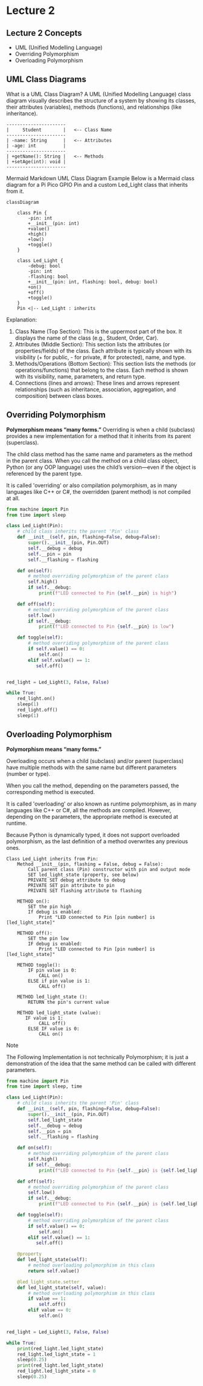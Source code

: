 # Lecture 2

## Lecture 2 Concepts
- UML (Unified Modelling Language)
- Overriding Polymorphism
- Overloading Polymorphism

## UML Class Diagrams

What is a UML Class Diagram?
A UML (Unified Modelling Language) class diagram visually describes the structure of a system by showing its classes, their attributes (variables), methods (functions), and relationships (like inheritance).

```text
----------------------
|     Student        |   <-- Class Name
----------------------
| -name: String      |   <-- Attributes
| -age: int          |
----------------------
| +getName(): String |   <-- Methods
| +setAge(int): void |
----------------------
```

Mermaid Markdown UML Class Diagram Example
Below is a Mermaid class diagram for a Pi Pico GPIO Pin and a custom Led_Light class that inherits from it.

```mermaid
classDiagram

    class Pin {
        -pin: int
        +__init__(pin: int)
        +value()
        +high()
        +low()
        +toggle()
    }

    class Led_Light {
        -debug: bool
        -pin: int
        -flashing: bool
        +__init__(pin: int, flashing: bool, debug: bool)
        +on()
        +off()
        +toggle()
    }
    Pin <|-- Led_Light : inherits
```

Explanation:

1. Class Name (Top Section): This is the uppermost part of the box. It displays the name of the class (e.g., Student, Order, Car).
2. Attributes (Middle Section): This section lists the attributes (or properties/fields) of the class. Each attribute is typically shown with its visibility (+ for public, - for private, # for protected), name, and type.
3. Methods/Operations (Bottom Section): This section lists the methods (or operations/functions) that belong to the class.
Each method is shown with its visibility, name, parameters, and return type.
4. Connections (lines and arrows): These lines and arrows represent relationships (such as inheritance, association, aggregation, and composition) between class boxes.

## Overriding Polymorphism

**Polymorphism means “many forms.”**
Overriding is when a child (subclass) provides a new implementation for a method that it inherits from its parent (superclass).

The child class method has the same name and parameters as the method in the parent class. When you call the method on a child class object, Python (or any OOP language) uses the child’s version—even if the object is referenced by the parent type.

It is called 'overriding' or also compilation polymorphism, as in many languages like C++ or C#, the overridden (parent method) is not compiled at all.

```python
from machine import Pin
from time import sleep

class Led_Light(Pin):
    # child class inherits the parent 'Pin' class
    def __init__(self, pin, flashing=False, debug=False):
        super().__init__(pin, Pin.OUT)
        self.__debug = debug
        self.__pin = pin
        self.__flashing = flashing

    def on(self):
        # method overriding polymorphism of the parent class
        self.high()
        if self.__debug:
            print(f"LED connected to Pin {self.__pin} is high")

    def off(self):
        # method overriding polymorphism of the parent class
        self.low()
        if self.__debug:
            print(f"LED connected to Pin {self.__pin} is low")

    def toggle(self):
        # method overriding polymorphism of the parent class
        if self.value() == 0:
            self.on()
        elif self.value() == 1:
           self.off()


red_light = Led_Light(3, False, False)

while True:
    red_light.on()
    sleep(1)
    red_light.off()
    sleep(1)
```

## Overloading Polymorphism

**Polymorphism means “many forms.”**

Overloading occurs when a child (subclass) and/or parent (superclass) have multiple methods with the same name but different parameters (number or type).

When you call the method, depending on the parameters passed, the corresponding method is executed.

It is called 'overloading' or also known as runtime polymorphism, as in many languages like C++ or C#, all the methods are compiled. However, depending on the parameters, the appropriate method is executed at runtime. 

Because Python is dynamically typed, it does not support overloaded polymorphism, as the last definition of a method overwrites any previous ones.

```pseudocode
Class Led_Light inherits from Pin:
    Method __init__(pin, flashing = False, debug = False):
        Call parent class (Pin) constructor with pin and output mode
        SET led_light_state (property, see below)
        PRIVATE SET debug attribute to debug
        PRIVATE SET pin attribute to pin
        PRIVATE SET flashing attribute to flashing

    METHOD on():
        SET the pin high
        If debug is enabled:
            Print "LED connected to Pin [pin number] is [led_light_state]"

    METHOD off():
        SET the pin low
        IF debug is enabled:
            Print "LED connected to Pin [pin number] is [led_light_state]"

    METHOD toggle():
        IF pin value is 0:
            CALL on()
        ELSE if pin value is 1:
            CALL off()

    METHOD led_light_state ():
        RETURN the pin's current value

    METHOD led_light_state (value):
       IF value is 1:
            CALL off()
        ELSE IF value is 0:
            CALL on()
```

> [!Note]
> The Following Implementation is not technically Polymorphism; it is just a demonstration of the idea that the same method can be called with different parameters.

```python
from machine import Pin
from time import sleep, time

class Led_Light(Pin):
    # child class inherits the parent 'Pin' class
    def __init__(self, pin, flashing=False, debug=False):
        super().__init__(pin, Pin.OUT)
        self.led_light_state
        self.__debug = debug
        self.__pin = pin
        self.__flashing = flashing

    def on(self):
        # method overriding polymorphism of the parent class
        self.high()
        if self.__debug:
            print(f"LED connected to Pin {self.__pin} is {self.led_light_state}")

    def off(self):
        # method overriding polymorphism of the parent class
        self.low()
        if self.__debug:
            print(f"LED connected to Pin {self.__pin} is {self.led_light_state}")

    def toggle(self):
        # method overriding polymorphism of the parent class
        if self.value() == 0:
            self.on()
        elif self.value() == 1:
           self.off()

    @property
    def led_light_state(self):
        # method overloading polymorphism in this class
        return self.value()

    @led_light_state.setter
    def led_light_state(self, value):
        # method overloading polymorphism in this class
        if value == 1:
            self.off()
        elif value == 0:
            self.on()


red_light = Led_Light(3, False, False)

while True:
    print(red_light.led_light_state)
    red_light.led_light_state = 1
    sleep(0.25)
    print(red_light.led_light_state)
    red_light.led_light_state = 0
    sleep(0.25)
```
